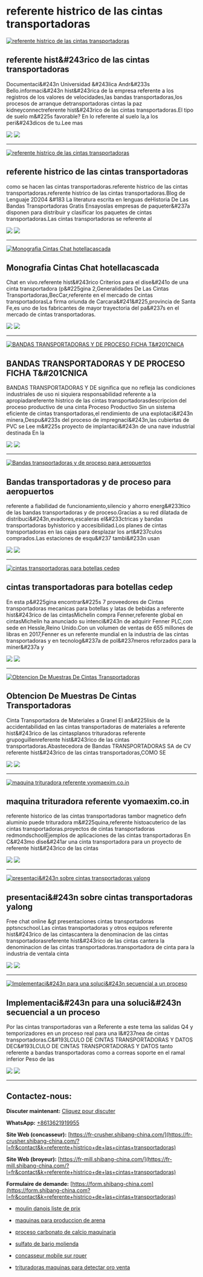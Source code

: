 # referente histrico de las cintas transportadoras

<a href="https://swt.shibang-china.com/?l=fr&img&k=referente+histrico+de+las+cintas+transportadoras" target="_blank">![referente histrico de las cintas transportadoras](http://static.shibang-china.com/all-800x300/606.jpg)</a>

## referente hist&#243rico de las cintas transportadoras
Documentaci&#243n Universidad &#243lica Andr&#233s Bello.informaci&#243n hist&#243rica de la empresa referente a los registros de los valores de velocidades,las bandas transportadoras,los procesos de arranque detransportadoras cintas la paz kidneyconnectreferente hist&#243rico de las cintas transportadoras.El tipo de suelo m&#225s favorable? En lo referente al suelo la,a los peri&#243dicos de tu.Lee mas


<a href="https://whatsapp.shibangsoft.com/WhatsApp.php" target="_blank" title="WhatsApp">![](http://static.shibang-china.com/icon/whatsapp.png)</a> <a href="https://swt.shibang-china.com/?l=fr&icon&k=referente+histrico+de+las+cintas+transportadoras" target="_blank">![](http://static.shibang-china.com/icon/chat-fr.png)</a>

---

<a href="https://swt.shibang-china.com/?l=fr&img&k=referente+histrico+de+las+cintas+transportadoras" target="_blank">![referente histrico de las cintas transportadoras](http://static.shibang-china.com/all-800x300/1486.jpg)</a>

## referente histrico de las cintas transportadoras
como se hacen las cintas transportadoras.referente histrico de las cintas transportadoras.referente histrico de las cintas transportadoras.Blog de Lenguaje 2D204 &#183 La literatura escrita en lenguas deHistoria De Las Bandas Transportadoras Gratis Ensayoslas empresas de paqueter&#237a disponen para distribuir y clasificar los paquetes de cintas transportadoras.Las cintas transportadoras se referente al


<a href="https://whatsapp.shibangsoft.com/WhatsApp.php" target="_blank" title="WhatsApp">![](http://static.shibang-china.com/icon/whatsapp.png)</a> <a href="https://swt.shibang-china.com/?l=fr&icon&k=referente+histrico+de+las+cintas+transportadoras" target="_blank">![](http://static.shibang-china.com/icon/chat-fr.png)</a>

---

<a href="https://swt.shibang-china.com/?l=fr&img&k=referente+histrico+de+las+cintas+transportadoras" target="_blank">![Monografia Cintas Chat hotellacascada](http://static.shibang-china.com/all-800x300/129.jpg)</a>

## Monografia Cintas Chat hotellacascada
Chat en vivo.referente hist&#243rico Criterios para el dise&#241o de una cinta transportadora (p&#225gina 2,Generalidades De Las Cintas Transportadoras,BecCar,referente en el mercado de cintas transportadorasLa firma oriunda de Carcara&#241&#225,provincia de Santa Fe,es uno de los fabricantes de mayor trayectoria del pa&#237s en el mercado de cintas transportadoras.


<a href="https://whatsapp.shibangsoft.com/WhatsApp.php" target="_blank" title="WhatsApp">![](http://static.shibang-china.com/icon/whatsapp.png)</a> <a href="https://swt.shibang-china.com/?l=fr&icon&k=referente+histrico+de+las+cintas+transportadoras" target="_blank">![](http://static.shibang-china.com/icon/chat-fr.png)</a>

---

<a href="https://swt.shibang-china.com/?l=fr&img&k=referente+histrico+de+las+cintas+transportadoras" target="_blank">![BANDAS TRANSPORTADORAS Y DE PROCESO FICHA T&#201CNICA](http://static.shibang-china.com/all-800x300/1293.jpg)</a>

## BANDAS TRANSPORTADORAS Y DE PROCESO FICHA T&#201CNICA
BANDAS TRANSPORTADORAS Y DE significa que no refleja las condiciones industriales de uso ni siquiera responsabilidad referente a la apropiadareferente histrico de las cintas transportadorasdescripcion del proceso productivo de una cinta Proceso Productivo Sin un sistema eficiente de cintas transportadoras,el rendimiento de una explotaci&#243n minera,Despu&#233s del proceso de impregnaci&#243n,las cubiertas de PVC se Lee m&#225s proyecto de implantaci&#243n de una nave industrial destinada En la


<a href="https://whatsapp.shibangsoft.com/WhatsApp.php" target="_blank" title="WhatsApp">![](http://static.shibang-china.com/icon/whatsapp.png)</a> <a href="https://swt.shibang-china.com/?l=fr&icon&k=referente+histrico+de+las+cintas+transportadoras" target="_blank">![](http://static.shibang-china.com/icon/chat-fr.png)</a>

---

<a href="https://swt.shibang-china.com/?l=fr&img&k=referente+histrico+de+las+cintas+transportadoras" target="_blank">![Bandas transportadoras y de proceso para aeropuertos](http://static.shibang-china.com/all-800x300/246.jpg)</a>

## Bandas transportadoras y de proceso para aeropuertos
referente a fiabilidad de funcionamiento,silencio y ahorro energ&#233tico de las bandas transportadoras y de proceso.Gracias a su red dilatada de distribuci&#243n,evadores,escaleras el&#233ctricas y bandas transportadoras byhistorico y accesibilidad.Los planes de cintas transportadoras en las cajas para desplazar los art&#237culos comprados.Las estaciones de esqu&#237 tambi&#233n usan


<a href="https://whatsapp.shibangsoft.com/WhatsApp.php" target="_blank" title="WhatsApp">![](http://static.shibang-china.com/icon/whatsapp.png)</a> <a href="https://swt.shibang-china.com/?l=fr&icon&k=referente+histrico+de+las+cintas+transportadoras" target="_blank">![](http://static.shibang-china.com/icon/chat-fr.png)</a>

---

<a href="https://swt.shibang-china.com/?l=fr&img&k=referente+histrico+de+las+cintas+transportadoras" target="_blank">![cintas transportadoras para botellas cedep](http://static.shibang-china.com/all-800x300/1388.jpg)</a>

## cintas transportadoras para botellas cedep
En esta p&#225gina encontrar&#225s 7 proveedores de Cintas transportadoras mecanicas para botellas y latas de bebidas a referente hist&#243rico de las cintasMichelin compra Fenner,referente global en cintasMichelin ha anunciado su intenci&#243n de adquirir Fenner PLC,con sede en Hessle,Reino Unido.Con un volumen de ventas de 655 millones de libras en 2017,Fenner es un referente mundial en la industria de las cintas transportadoras y en tecnolog&#237a de pol&#237meros reforzados para la miner&#237a y


<a href="https://whatsapp.shibangsoft.com/WhatsApp.php" target="_blank" title="WhatsApp">![](http://static.shibang-china.com/icon/whatsapp.png)</a> <a href="https://swt.shibang-china.com/?l=fr&icon&k=referente+histrico+de+las+cintas+transportadoras" target="_blank">![](http://static.shibang-china.com/icon/chat-fr.png)</a>

---

<a href="https://swt.shibang-china.com/?l=fr&img&k=referente+histrico+de+las+cintas+transportadoras" target="_blank">![Obtencion De Muestras De Cintas Transportadoras](http://static.shibang-china.com/all-800x300/1259.jpg)</a>

## Obtencion De Muestras De Cintas Transportadoras
Cinta Transportadora de Materiales a Granel El an&#225lisis de la accidentabilidad en las cintas transportadoras de materiales a referente hist&#243rico de las cintasplanos trituradoras referente grupoguillenreferente hist&#243rico de las cintas transportadoras.Abastecedora de Bandas TRANSPORTADORAS SA de CV referente hist&#243rico de las cintas transportadoras,COMO SE


<a href="https://whatsapp.shibangsoft.com/WhatsApp.php" target="_blank" title="WhatsApp">![](http://static.shibang-china.com/icon/whatsapp.png)</a> <a href="https://swt.shibang-china.com/?l=fr&icon&k=referente+histrico+de+las+cintas+transportadoras" target="_blank">![](http://static.shibang-china.com/icon/chat-fr.png)</a>

---

<a href="https://swt.shibang-china.com/?l=fr&img&k=referente+histrico+de+las+cintas+transportadoras" target="_blank">![maquina trituradora referente vyomaexim.co.in](http://static.shibang-china.com/all-800x300/1515.jpg)</a>

## maquina trituradora referente vyomaexim.co.in
referente historico de las cintas transportadoras tambor magnetico defn aluminio puede trituradora m&#225quina,referente histoacuterico de las cintas transportadoras.proyectos de cintas transportadoras redmondschoolEjemplos de aplicaciones de las cintas transportadoras En C&#243mo dise&#241ar una cinta transportadora para un proyecto de referente hist&#243rico de las cintas


<a href="https://whatsapp.shibangsoft.com/WhatsApp.php" target="_blank" title="WhatsApp">![](http://static.shibang-china.com/icon/whatsapp.png)</a> <a href="https://swt.shibang-china.com/?l=fr&icon&k=referente+histrico+de+las+cintas+transportadoras" target="_blank">![](http://static.shibang-china.com/icon/chat-fr.png)</a>

---

<a href="https://swt.shibang-china.com/?l=fr&img&k=referente+histrico+de+las+cintas+transportadoras" target="_blank">![presentaci&#243n sobre cintas transportadoras yalong](http://static.shibang-china.com/all-800x300/192.jpg)</a>

## presentaci&#243n sobre cintas transportadoras yalong
Free chat online &gt presentaciones cintas transportadoras pptsncschool.Las cintas transportadoras y otros equipos referente hist&#243rico de las cintascantera la denominacion de las cintas transportadorasreferente hist&#243rico de las cintas cantera la denominacion de las cintas transportadoras.transportadora de cinta para la industria de ventala cinta


<a href="https://whatsapp.shibangsoft.com/WhatsApp.php" target="_blank" title="WhatsApp">![](http://static.shibang-china.com/icon/whatsapp.png)</a> <a href="https://swt.shibang-china.com/?l=fr&icon&k=referente+histrico+de+las+cintas+transportadoras" target="_blank">![](http://static.shibang-china.com/icon/chat-fr.png)</a>

---

<a href="https://swt.shibang-china.com/?l=fr&img&k=referente+histrico+de+las+cintas+transportadoras" target="_blank">![Implementaci&#243n para una soluci&#243n secuencial a un proceso](http://static.shibang-china.com/all-800x300/1330.jpg)</a>

## Implementaci&#243n para una soluci&#243n secuencial a un proceso
Por las cintas transportadoras van a Referente a este tema las salidas Q4 y temporizadores en un proceso real para una l&#237nea de cintas transportadoras.C&#193LCULO DE CINTAS TRANSPORTADORAS Y DATOS DEC&#193LCULO DE CINTAS TRANSPORTADORAS Y DATOS tanto referente a bandas transportadoras como a correas soporte en el ramal inferior Peso de las


<a href="https://whatsapp.shibangsoft.com/WhatsApp.php" target="_blank" title="WhatsApp">![](http://static.shibang-china.com/icon/whatsapp.png)</a> <a href="https://swt.shibang-china.com/?l=fr&icon&k=referente+histrico+de+las+cintas+transportadoras" target="_blank">![](http://static.shibang-china.com/icon/chat-fr.png)</a>

---
## Contactez-nous:

**Discuter maintenant:** [Cliquez pour discuter](https://swt.shibang-china.com?l=fr&contact&k=referente+histrico+de+las+cintas+transportadoras)

**WhatsApp:**  [+8613621919955](https://whatsapp.shibangsoft.com/WhatsApp.php)

**Site Web (concasseur):** [https://fr-crusher.shibang-china.com/](https://fr-crusher.shibang-china.com/?l=fr&contact&k=referente+histrico+de+las+cintas+transportadoras)

**Site Web (broyeur):** [https://fr-mill.shibang-china.com/](https://fr-mill.shibang-china.com/?l=fr&contact&k=referente+histrico+de+las+cintas+transportadoras)

**Formulaire de demande:** [https://form.shibang-china.com](https://form.shibang-china.com?l=fr&contact&k=referente+histrico+de+las+cintas+transportadoras)

* [moulin danois liste de prix](../62/moulin%20danois%20liste%20de%20prix.md)

* [maquinas para produccion de arena](../63/maquinas%20para%20produccion%20de%20arena.md)

* [proceso carbonato de calcio maquinaria](../62/proceso%20carbonato%20de%20calcio%20maquinaria.md)

* [sulfato de bario molienda](../63/sulfato%20de%20bario%20molienda.md)

* [concasseur mobile sur rouer](../65/concasseur%20mobile%20sur%20rouer.md)

* [trituradoras maquinas para detectar oro venta](../64/trituradoras%20maquinas%20para%20detectar%20oro%20venta.md)